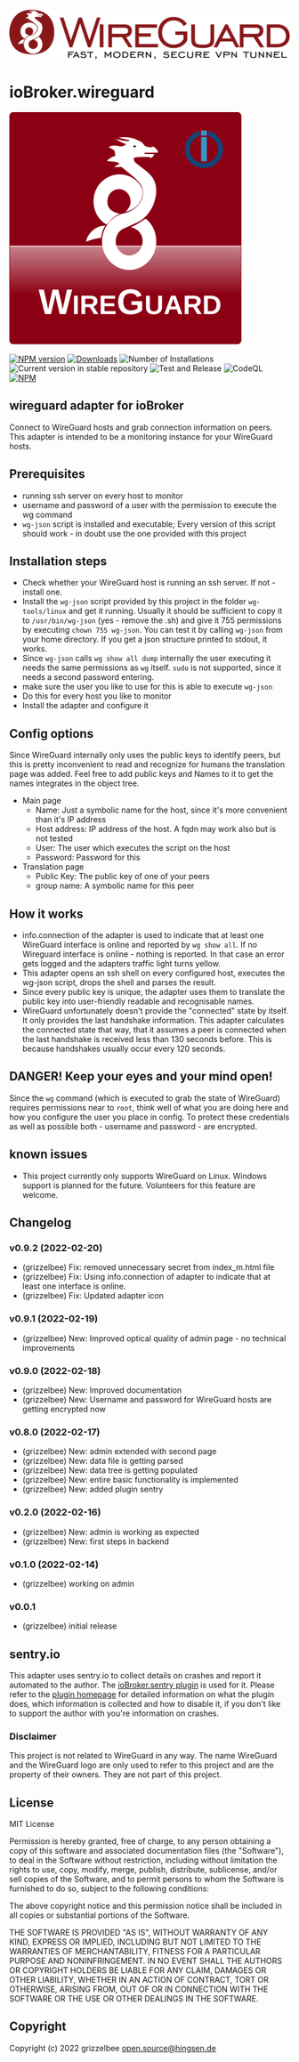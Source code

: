 ![Logo](admin/Logo_of_WireGuard.svg)

# ioBroker.wireguard
![Logo](admin/wireguard.svg)

[![NPM version](https://img.shields.io/npm/v/iobroker.wireguard.svg)](https://www.npmjs.com/package/iobroker.wireguard)
[![Downloads](https://img.shields.io/npm/dm/iobroker.wireguard.svg)](https://www.npmjs.com/package/iobroker.wireguard)
![Number of Installations](https://iobroker.live/badges/wireguard-installed.svg)
![Current version in stable repository](https://iobroker.live/badges/wireguard-stable.svg)
![Test and Release](https://github.com/grizzelbee/ioBroker.wireguard/workflows/Test%20and%20Release/badge.svg)
![CodeQL](https://github.com/Grizzelbee/ioBroker.wireguard/actions/workflows/codeQL.yml/badge.svg)
[![NPM](https://nodei.co/npm/iobroker.wireguard.png?downloads=true)](https://nodei.co/npm/iobroker.wireguard/)

## wireguard adapter for ioBroker
Connect to WireGuard hosts and grab connection information on peers. This adapter is intended to be a monitoring instance for your WireGuard hosts. 

## Prerequisites
* running ssh server on every host to monitor
* username and password of a user with the permission to execute the wg command 
* `wg-json` script is installed and executable; Every version of this script should work - in doubt use the one provided with this project

## Installation steps
* Check whether your WireGuard host is running an ssh server. If not - install one.
* Install the `wg-json` script provided by this project in the folder `wg-tools/linux` and get it running. Usually it should be sufficient to copy it to `/usr/bin/wg-json` (yes - remove the .sh) and give it 755 permissions by executing `chown 755 wg-json`. You can test it by calling `wg-json` from your home directory. If you get a json structure printed to stdout, it works.
* Since `wg-json` calls `wg show all dump` internally the user executing it needs the same permissions as `wg` itself. `sudo` is not supported, since it needs a second password entering. 
* make sure the user you like to use for this is able to execute `wg-json`
* Do this for every host you like to monitor
* Install the adapter and configure it

## Config options
Since WireGuard internally only uses the public keys to identify peers, but this is pretty inconvenient to read and recognize for humans the translation page was added. Feel free to add public keys and Names to it to get the names integrates in the object tree.

* Main page
  - Name: Just a symbolic name for the host, since it's more convenient than it's IP address
  - Host address: IP address of the host. A fqdn may work also but is not tested
  - User: The user which executes the script on the host
  - Password: Password for this
* Translation page
    - Public Key: The public key of one of your peers
    - group name: A symbolic name for this peer
 

## How it works
* info.connection of the adapter is used to indicate that at least one WireGuard interface is online and reported by `wg show all`. If no Wireguard interface is online - nothing is reported. In that case an error gets logged and the adapters traffic light turns yellow. 
* This adapter opens an ssh shell on every configured host, executes the wg-json script, drops the shell and parses the result.
* Since every public key is unique, the adapter uses them to translate the public key into user-friendly readable and recognisable names.
* WireGuard unfortunately doesn't provide the "connected" state by itself. It only provides the last handshake information.
This adapter calculates the connected state that way, that it assumes a peer is connected when the last handshake is received
less than 130 seconds before. This is because handshakes usually occur every 120 seconds.

## DANGER! Keep your eyes and your mind open! 
Since the `wg` command (which is executed to grab the state of WireGuard) requires permissions near to `root`, think well of what you are doing here and how you configure the user you place in config.
To protect these credentials as well as possible both - username and password - are encrypted. 

## known issues
* This project currently only supports WireGuard on Linux. Windows support is planned for the future. Volunteers for this feature are welcome.

## Changelog

### v0.9.2 (2022-02-20)
* (grizzelbee) Fix: removed unnecessary secret from index_m.html file
* (grizzelbee) Fix: Using info.connection of adapter to indicate that at least one interface is online.
* (grizzelbee) Fix: Updated adapter icon

### v0.9.1 (2022-02-19)
* (grizzelbee) New: Improved optical quality of admin page - no technical improvements

### v0.9.0 (2022-02-18)
* (grizzelbee) New: Improved documentation
* (grizzelbee) New: Username and password for WireGuard hosts are getting encrypted now

### v0.8.0 (2022-02-17)
* (grizzelbee) New: admin extended with second page
* (grizzelbee) New: data file is getting parsed
* (grizzelbee) New: data tree is getting populated
* (grizzelbee) New: entire basic functionality is implemented
* (grizzelbee) New: added plugin sentry

### v0.2.0 (2022-02-16)
* (grizzelbee) New: admin is working as expected
* (grizzelbee) New: first steps in backend

### v0.1.0 (2022-02-14)
* (grizzelbee) working on admin

### v0.0.1
* (grizzelbee) initial release


## sentry.io
This adapter uses sentry.io to collect details on crashes and report it automated to the author.
The [ioBroker.sentry plugin](https://github.com/ioBroker/plugin-sentry) is used for it. Please refer to
the [plugin homepage](https://github.com/ioBroker/plugin-sentry) for detailed information on what the plugin does, which information is collected and how to disable it, if you don't like to support the author with you're information on crashes.

### Disclaimer
This project is not related to WireGuard in any way. The name WireGuard and the WireGuard logo are only used to refer to this project and are the property of their owners. They are not part of this project.


## License
MIT License


Permission is hereby granted, free of charge, to any person obtaining a copy
of this software and associated documentation files (the "Software"), to deal
in the Software without restriction, including without limitation the rights
to use, copy, modify, merge, publish, distribute, sublicense, and/or sell
copies of the Software, and to permit persons to whom the Software is
furnished to do so, subject to the following conditions:

The above copyright notice and this permission notice shall be included in all
copies or substantial portions of the Software.

THE SOFTWARE IS PROVIDED "AS IS", WITHOUT WARRANTY OF ANY KIND, EXPRESS OR
IMPLIED, INCLUDING BUT NOT LIMITED TO THE WARRANTIES OF MERCHANTABILITY,
FITNESS FOR A PARTICULAR PURPOSE AND NONINFRINGEMENT. IN NO EVENT SHALL THE
AUTHORS OR COPYRIGHT HOLDERS BE LIABLE FOR ANY CLAIM, DAMAGES OR OTHER
LIABILITY, WHETHER IN AN ACTION OF CONTRACT, TORT OR OTHERWISE, ARISING FROM,
OUT OF OR IN CONNECTION WITH THE SOFTWARE OR THE USE OR OTHER DEALINGS IN THE
SOFTWARE.

## Copyright
Copyright (c) 2022 grizzelbee <open.source@hingsen.de>
